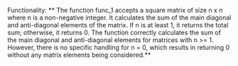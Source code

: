 Functionality: ** The function func_1 accepts a square matrix of size n x n where n is a non-negative integer. It calculates the sum of the main diagonal and anti-diagonal elements of the matrix. If n is at least 1, it returns the total sum; otherwise, it returns 0. The function correctly calculates the sum of the main diagonal and anti-diagonal elements for matrices with n >= 1. However, there is no specific handling for n = 0, which results in returning 0 without any matrix elements being considered.**
